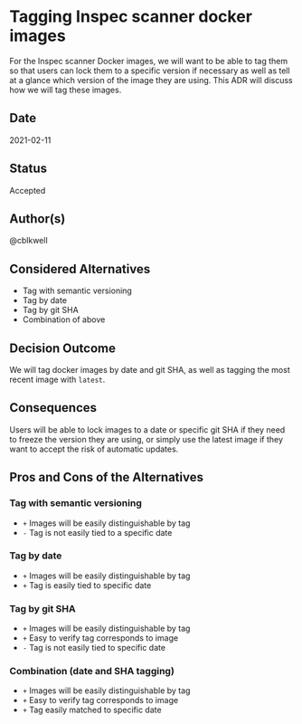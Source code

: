 # Tagging Inspec scanner docker images

For the Inspec scanner Docker images, we will want to be able to tag
them so that users can lock them to a specific version if necessary as
well as tell at a glance which version of the image they are using.
This ADR will discuss how we will tag these images.

## Date

2021-02-11

## Status

Accepted

## Author(s)

@cblkwell

## Considered Alternatives

* Tag with semantic versioning
* Tag by date
* Tag by git SHA
* Combination of above

## Decision Outcome

We will tag docker images by date and git SHA, as well as tagging the
most recent image with `latest`.

## Consequences

Users will be able to lock images to a date or specific git SHA if they
need to freeze the version they are using, or simply use the latest image
if they want to accept the risk of automatic updates.

## Pros and Cons of the Alternatives <!-- optional -->

### Tag with semantic versioning

* `+` Images will be easily distinguishable by tag
* `-` Tag is not easily tied to a specific date

### Tag by date

* `+` Images will be easily distinguishable by tag
* `+` Tag is easily tied to specific date

### Tag by git SHA

* `+` Images will be easily distinguishable by tag
* `+` Easy to verify tag corresponds to image
* `-` Tag is not easily tied to specific date

### Combination (date and SHA tagging)

* `+` Images will be easily distinguishable by tag
* `+` Easy to verify tag corresponds to image
* `+` Tag easily matched to specific date
